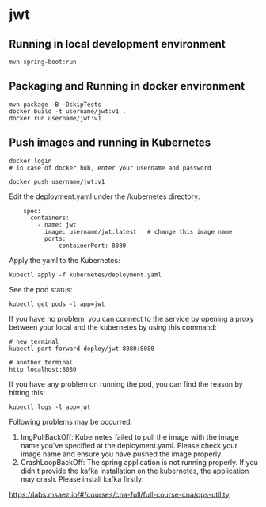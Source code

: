 # jwt

## Running in local development environment

```
mvn spring-boot:run
```

## Packaging and Running in docker environment

```
mvn package -B -DskipTests
docker build -t username/jwt:v1 .
docker run username/jwt:v1
```

## Push images and running in Kubernetes

```
docker login 
# in case of docker hub, enter your username and password

docker push username/jwt:v1
```

Edit the deployment.yaml under the /kubernetes directory:
```
    spec:
      containers:
        - name: jwt
          image: username/jwt:latest   # change this image name
          ports:
            - containerPort: 8080

```

Apply the yaml to the Kubernetes:
```
kubectl apply -f kubernetes/deployment.yaml
```

See the pod status:
```
kubectl get pods -l app=jwt
```

If you have no problem, you can connect to the service by opening a proxy between your local and the kubernetes by using this command:
```
# new terminal
kubectl port-forward deploy/jwt 8080:8080

# another terminal
http localhost:8080
```

If you have any problem on running the pod, you can find the reason by hitting this:
```
kubectl logs -l app=jwt
```

Following problems may be occurred:

1. ImgPullBackOff:  Kubernetes failed to pull the image with the image name you've specified at the deployment.yaml. Please check your image name and ensure you have pushed the image properly.
1. CrashLoopBackOff: The spring application is not running properly. If you didn't provide the kafka installation on the kubernetes, the application may crash. Please install kafka firstly:

https://labs.msaez.io/#/courses/cna-full/full-course-cna/ops-utility

